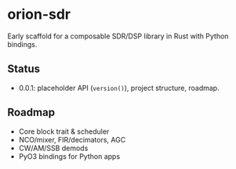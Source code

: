 # orion-sdr

Early scaffold for a composable SDR/DSP library in Rust with Python bindings.

## Status
- 0.0.1: placeholder API (`version()`), project structure, roadmap.

## Roadmap
- Core block trait & scheduler
- NCO/mixer, FIR/decimators, AGC
- CW/AM/SSB demods
- PyO3 bindings for Python apps
